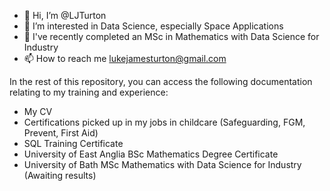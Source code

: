 - 👋 Hi, I’m @LJTurton
- 👀 I’m interested in Data Science, especially Space Applications
- 🌱 I've recently completed an MSc in Mathematics with Data Science for Industry
- 📫 How to reach me lukejamesturton@gmail.com  

In the rest of this repository, you can access the following documentation relating to my training and experience:
- My CV
- Certifications picked up in my jobs in childcare (Safeguarding, FGM, Prevent, First Aid)
- SQL Training Certificate
- University of East Anglia BSc Mathematics Degree Certificate
- University of Bath MSc Mathematics with Data Science for Industry (Awaiting results)

<!---
LJTurton/LJTurton is a ✨ special ✨ repository because its `README.md` (this file) appears on your GitHub profile.
You can click the Preview link to take a look at your changes.
--->
